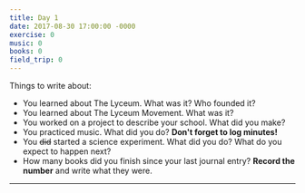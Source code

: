 ```yaml
---
title: Day 1
date: 2017-08-30 17:00:00 -0000
exercise: 0
music: 0
books: 0
field_trip: 0
---
```

Things to write about:

* You learned about The Lyceum. What was it? Who founded it?
* You learned about The Lyceum Movement. What was it?
* You worked on a project to describe your school. What did you make?
* You practiced music. What did you do? **Don't forget to log minutes!**
* You ~~did~~ started a science experiment. What did you do? What do you expect to happen next?
* How many books did you finish since your last journal entry? **Record the number** and write what they were.

***


